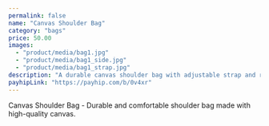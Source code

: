 ```yaml
---
permalink: false
name: "Canvas Shoulder Bag"
category: "bags"
price: 50.00
images:
  - "product/media/bag1.jpg"
  - "product/media/bag1_side.jpg"
  - "product/media/bag1_strap.jpg"
description: "A durable canvas shoulder bag with adjustable strap and roomy interior. Ideal for casual outings or work."
payhipLink: "https://payhip.com/b/0v4xr"
---
```


Canvas Shoulder Bag - Durable and comfortable shoulder bag made with high-quality canvas.

